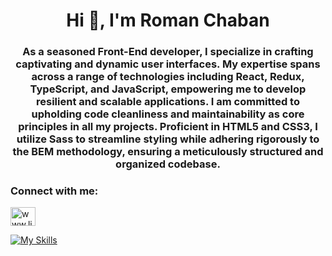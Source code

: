 <h1 align="center">Hi 👋, I'm Roman Chaban</h1>
<h3 align="center">As a seasoned Front-End developer, I specialize in crafting captivating and dynamic user interfaces. My expertise spans across a range of technologies including React, Redux, TypeScript, and JavaScript, empowering me to develop resilient and scalable applications. I am committed to upholding code cleanliness and maintainability as core principles in all my projects. Proficient in HTML5 and CSS3, I utilize Sass to streamline styling while adhering rigorously to the BEM methodology, ensuring a meticulously structured and organized codebase.</h3>

<h3 align="left">Connect with me:</h3>
<p align="left">
<a href="https://linkedin.com/in/www.linkedin.com/in/chaban1001" target="blank"><img align="center" src="https://raw.githubusercontent.com/rahuldkjain/github-profile-readme-generator/master/src/images/icons/Social/linked-in-alt.svg" alt="www.linkedin.com/in/chaban1001" height="30" width="40" /></a>
</p>

[![My Skills](https://skillicons.dev/icons?i=html,css,js,git,sass,next,react,typescript,redux,npm,yarn,webpack)](https://skillicons.dev)

